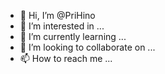 - 👋 Hi, I’m @PriHino
- 👀 I’m interested in ...
- 🌱 I’m currently learning ...
- 💞️ I’m looking to collaborate on ...
- 📫 How to reach me ...

<!---
PriHino/PriHino is a ✨ special ✨ repository because its `README.md` (this file) appears on your GitHub profile.
You can click the Preview link to take a look at your changes.
--->
